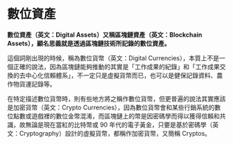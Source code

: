 # 數位資產

**數位資產（英文：Digital Assets）又稱區塊鏈資產（英文：Blockchain Assets），顧名思義就是透過區塊鏈技術所記錄的數位資產。**

這個詞剛出現的時候，稱為數位貨幣（英文：Digital Currencies），本質上不是一個正確的說法，因為區塊鏈能夠推動的其實是「工作成果的紀錄」和「工作成果交換的去中心化信賴體系」，不一定只是虛擬貨幣而已，也可以是健保記錄資料、農作物貨運記錄等。

在特定描述數位貨幣時，則有些地方將之稱作數位貨幣，但更普遍的說法其實應該是加密貨幣（英文：Crypto Currencies），因為數位貨幣會和某些行銷系統的數位點數或遊戲裡的數位金幣混淆，而區塊鏈上的幣是因密碼學而得以獲得信賴和共識，故無論是現在當紅的比特幣或 90 年代的電子黃金，只要是基於密碼學（英文：Cryptography）設計的虛擬貨幣，都稱作加密貨幣，又簡稱 Cryptos。



